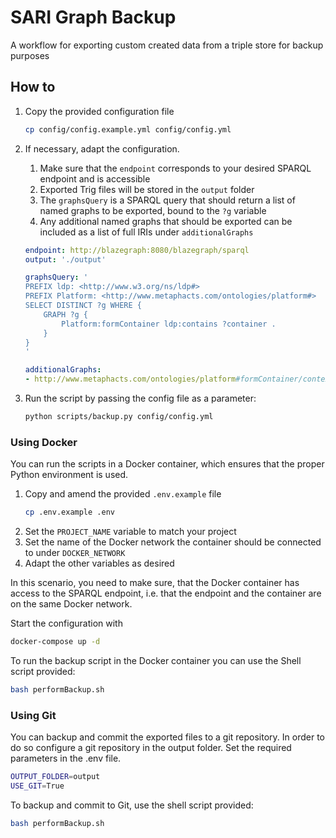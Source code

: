 # SARI Graph Backup

A workflow for exporting custom created data from a triple store for backup purposes

## How to

1. Copy the provided configuration file
    ```bash
    cp config/config.example.yml config/config.yml
    ```
1. If necessary, adapt the configuration. 
    1. Make sure that the `endpoint` corresponds to your desired SPARQL endpoint and is accessible
    1. Exported Trig files will be stored in the `output` folder
    1. The `graphsQuery` is a SPARQL query that should return a list of named graphs to be exported, bound to the `?g` variable
    1. Any additional named graphs that should be exported can be included as a list of full IRIs under `additionalGraphs`

    ```yaml
    endpoint: http://blazegraph:8080/blazegraph/sparql
    output: './output'

    graphsQuery: '
    PREFIX ldp: <http://www.w3.org/ns/ldp#>
    PREFIX Platform: <http://www.metaphacts.com/ontologies/platform#>
    SELECT DISTINCT ?g WHERE {  
        GRAPH ?g {
            Platform:formContainer ldp:contains ?container .
        }
    }
    '

    additionalGraphs:
    - http://www.metaphacts.com/ontologies/platform#formContainer/context
    ```
1. Run the script by passing the config file as a parameter:
    ```bash
    python scripts/backup.py config/config.yml
    ```

### Using Docker

You can run the scripts in a Docker container, which ensures that the proper Python environment is used. 

1. Copy and amend the provided `.env.example` file
   ```sh
   cp .env.example .env
   ```
1. Set the `PROJECT_NAME` variable to match your project
1. Set the name of the Docker network the container should be connected to under `DOCKER_NETWORK`
1.  Adapt the other variables as desired

In this scenario, you need to make sure, that the Docker container has access to the SPARQL endpoint, i.e. that the endpoint and the container are on the same Docker network.

Start the configuration with
```sh
docker-compose up -d
```

To run the backup script in the Docker container you can use the Shell script provided:
```sh
bash performBackup.sh
```

### Using Git

You can backup and commit the exported files to a git repository. In order to do so configure a git repository in the output folder. Set the required parameters in the .env file.
```bash
OUTPUT_FOLDER=output
USE_GIT=True
```

To backup and commit to Git, use the shell script provided:
```sh
bash performBackup.sh
```

